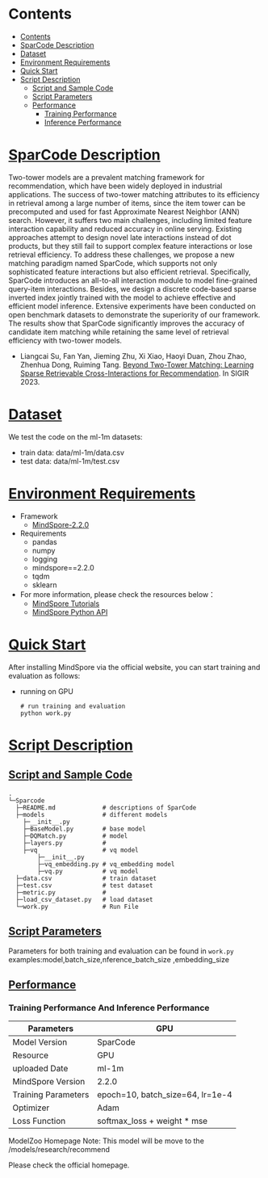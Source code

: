 # Contents

- [Contents](#contents)
- [SparCode Description](#SparCode-description)
- [Dataset](#dataset)
- [Environment Requirements](#environment-requirements)
- [Quick Start](#quick-start)
- [Script Description](#script-description)
  - [Script and Sample Code](#script-and-sample-code)
  - [Script Parameters](#script-parameters)
  - [Performance](#performance)
    - [Training Performance](#training-performance)
    - [Inference Performance](#inference-performance)

# [SparCode Description](#contents)

Two-tower models are a prevalent matching framework for recommendation, which have been widely deployed in industrial applications. The success of two-tower matching attributes to its efficiency in retrieval among a large number of items, since the item tower can be precomputed and used for fast Approximate Nearest Neighbor (ANN) search. However, it suffers two main challenges, including limited feature interaction capability and reduced accuracy in online serving. Existing approaches attempt to design novel late interactions instead of dot products, but they still fail to support complex feature interactions or lose retrieval efficiency. To address these challenges, we propose a new matching paradigm named SparCode, which supports not only sophisticated feature interactions but also efficient retrieval. Specifically, SparCode introduces an all-to-all interaction module to model fine-grained query-item interactions. Besides, we design a discrete code-based sparse inverted index jointly trained with the model to achieve effective and efficient model inference. Extensive experiments have been conducted on open benchmark datasets to demonstrate the superiority of our framework. The results show that SparCode significantly improves the accuracy of candidate item matching while retaining the same level of retrieval efficiency with two-tower models.

- Liangcai Su, Fan Yan, Jieming Zhu, Xi Xiao, Haoyi Duan, Zhou Zhao, Zhenhua Dong, Ruiming Tang. [Beyond Two-Tower Matching: Learning Sparse Retrievable Cross-Interactions for Recommendation](https://dl.acm.org/doi/abs/10.1145/3539618.3591643). In SIGIR 2023.

# [Dataset](#contents)

We test the code on the ml-1m datasets:
- train data: data/ml-1m/data.csv
- test data: data/ml-1m/test.csv

# [Environment Requirements](#contents)

- Framework
  - [MindSpore-2.2.0](https://www.mindspore.cn/install/en)
- Requirements
  - pandas
  - numpy
  - logging
  - mindspore==2.2.0
  - tqdm
  - sklearn
- For more information, please check the resources below：
  - [MindSpore Tutorials](https://www.mindspore.cn/tutorials/en/r2.2/index.html)
  - [MindSpore Python API](https://www.mindspore.cn/docs/en/r2.2/index.html)

# [Quick Start](#contents)

After installing MindSpore via the official website, you can start training and evaluation as follows:

- running on GPU
  
  ```
  # run training and evaluation
  python work.py
  ```

# [Script Description](#contents)

## [Script and Sample Code](#contents)

```text
.
└─Sparcode
  ├─README.md             # descriptions of SparCode
  ├─models                # different models
    ├─__init__.py
    ├─BaseModel.py        # base model
    ├─DQMatch.py          # model
    ├─layers.py           # 
    ├─vq                  # vq model
        ├─__init__.py
        ├─vq_embedding.py # vq_embedding model
        ├─vq.py           # vq model            
  ├─data.csv              # train dataset
  ├─test.csv              # test dataset
  ├─metric.py             #  
  ├─load_csv_dataset.py   # load dataset
  └─work.py               # Run File
```

## [Script Parameters](#contents)

Parameters for both training and evaluation can be found in `work.py`
examples:model,batch_size,nference_batch_size ,embedding_size

## [Performance](#contents)

### Training Performance And Inference Performance

| Parameters          | GPU                              |
| ------------------- | -------------------------------- |
| Model Version       | SparCode                         |
| Resource            | GPU                              |
| uploaded Date       | ml-1m                            |
| MindSpore Version   | 2.2.0                            |
| Training Parameters | epoch=10, batch_size=64, lr=1e-4 |
| Optimizer           | Adam                             |
| Loss Function       | softmax_loss + weight * mse      |

ModelZoo Homepage
Note: This model will be move to the /models/research/recommend

Please check the official homepage.

